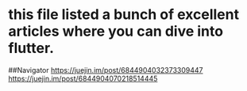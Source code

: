 # this file listed a bunch of excellent articles where you can dive into flutter.
##Navigator
https://juejin.im/post/6844904032373309447
https://juejin.im/post/6844904070218514445